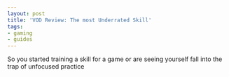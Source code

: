 ```yaml
---
layout: post
title: 'VOD Review: The most Underrated Skill'
tags:
- gaming
- guides
---
```


So you started training a skill for a game or are seeing yourself fall into the trap of unfocused practice

